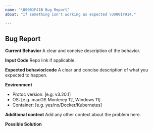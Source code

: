 ```yaml
---
name: "\U0001F41B Bug Report"
about: "If something isn't working as expected \U0001F914."

---
```


## Bug Report

**Current Behavior**
A clear and concise description of the behavior.

**Input Code**
Repo link if applicable.

**Expected behavior/code**
A clear and concise description of what you expected to happen.

**Environment**
- Protoc version: [e.g. v3.20.1]
- OS: [e.g. macOS Monterey 12, Windows 11]
- Container: [e.g. yes/no/Docker/Kubernetes]

**Additional context**
Add any other context about the problem here.

**Possible Solution**
<!--- Only if you have suggestions on a fix for the bug -->
